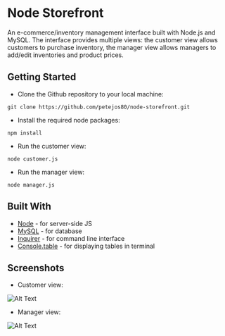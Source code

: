 # Node Storefront
An e-commerce/inventory management interface built with Node.js and MySQL.  The interface provides multiple views: the customer view allows customers to purchase inventory, the manager view allows managers to add/edit inventories and product prices.

## Getting Started

* Clone the Github repository to your local machine:

```
git clone https://github.com/petejos80/node-storefront.git
```

* Install the required node packages:

```
npm install
```

* Run the customer view:

```
node customer.js
```

* Run the manager view:

```
node manager.js
```

## Built With

* [Node](https://nodejs.org/en/) - for server-side JS
* [MySQL](https://www.mysql.com/) - for database
* [Inquirer](https://github.com/SBoudrias/Inquirer.js/) - for command line interface
* [Console.table](https://www.npmjs.com/package/console.table) - for displaying tables in terminal

## Screenshots

* Customer view:

![Alt Text](https://media.giphy.com/media/4Zf56ZCYOzijgVnhUd/giphy.gif)

* Manager view:

![Alt Text](https://media.giphy.com/media/nEVmjKfiIYeQaAQOtz/giphy.gif)



